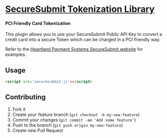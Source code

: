 # [SecureSubmit Tokenization Library](https://developer.heartlandpaymentsystems.com/SecureSubmit)
#### PCI Friendly Card Tokenization

This plugin allows you to use your SecureSubmit Public API Key to convert a credit card into a secure Token which can be charged in a PCI friendly way.

Refer to the [Heartland Payment Systems SecureSubmit website](https://developer.heartlandpaymentsystems.com/SecureSubmit/Documentation) for examples.

## Usage

``` html
<script src='securesubmit.js'></script>
```

## Contributing

1. Fork it
2. Create your feature branch (`git checkout -b my-new-feature`)
3. Commit your changes (`git commit -am 'Add some feature'`)
4. Push to the branch (`git push origin my-new-feature`)
5. Create new Pull Request
